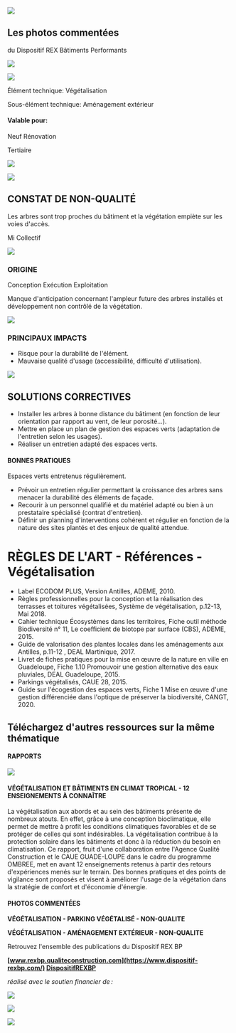 ![](<images/La végétation empiète sur les voies d’accès/_page_0_Picture_0.jpeg>)

## Les photos commentées

du Dispositif REX Bâtiments Performants

![](<images/La végétation empiète sur les voies d’accès/_page_0_Picture_3.jpeg>)

![](<images/La végétation empiète sur les voies d’accès/_page_0_Picture_4.jpeg>)

Élément technique: Végétalisation

Sous-élément technique: Aménagement extérieur

#### Valable pour:

 Neuf Rénovation

Tertiaire

![](<images/La végétation empiète sur les voies d’accès/_page_0_Picture_10.jpeg>)

![](<images/La végétation empiète sur les voies d’accès/_page_0_Picture_11.jpeg>)

## CONSTAT DE NON-QUALITÉ

Les arbres sont trop proches du bâtiment et la végétation empiète sur les voies d'accès.

 Mi Collectif

![](<images/La végétation empiète sur les voies d’accès/_page_0_Picture_14.jpeg>)

### ORIGINE

Conception Exécution Exploitation

Manque d'anticipation concernant l'ampleur future des arbres installés et développement non contrôlé de la végétation.

![](<images/La végétation empiète sur les voies d’accès/_page_0_Picture_19.jpeg>)

### PRINCIPAUX IMPACTS

- Risque pour la durabilité de l'élément.
- Mauvaise qualité d'usage (accessibilité, difficulté d'utilisation).

![](<images/La végétation empiète sur les voies d’accès/_page_0_Picture_23.jpeg>)

## SOLUTIONS CORRECTIVES

- Installer les arbres à bonne distance du bâtiment (en fonction de leur orientation par rapport au vent, de leur porosité…).
- Mettre en place un plan de gestion des espaces verts (adaptation de l'entretien selon les usages).
- Réaliser un entretien adapté des espaces verts.

#### BONNES PRATIQUES

Espaces verts entretenus régulièrement.

- Prévoir un entretien régulier permettant la croissance des arbres sans menacer la durabilité des éléments de façade.
- Recourir à un personnel qualifié et du matériel adapté ou bien à un prestataire spécialisé (contrat d'entretien).
- Définir un planning d'interventions cohérent et régulier en fonction de la nature des sites plantés et des enjeux de qualité attendue.

# RÈGLES DE L'ART - Références - Végétalisation

- Label ECODOM PLUS, Version Antilles, ADEME, 2010.
- Règles professionnelles pour la conception et la réalisation des terrasses et toitures végétalisées, Système de végétalisation, p.12-13, Mai 2018.
- Cahier technique Écosystèmes dans les territoires, Fiche outil méthode Biodiversité n° 11, Le coefficient de biotope par surface (CBS), ADEME, 2015.
- Guide de valorisation des plantes locales dans les aménagements aux Antilles, p.11-12 , DEAL Martinique, 2017.
- Livret de fiches pratiques pour la mise en œuvre de la nature en ville en Guadeloupe, Fiche 1.10 Promouvoir une gestion alternative des eaux pluviales, DEAL Guadeloupe, 2015.
- Parkings végétalisés, CAUE 28, 2015.
- Guide sur l'écogestion des espaces verts, Fiche 1 Mise en œuvre d'une gestion différenciée dans l'optique de préserver la biodiversité, CANGT, 2020.

## Téléchargez d'autres ressources sur la même thématique

#### RAPPORTS

![](<images/La végétation empiète sur les voies d’accès/_page_1_Picture_10.jpeg>)

#### **VÉGÉTALISATION ET BÂTIMENTS EN CLIMAT TROPICAL - 12 ENSEIGNEMENTS À CONNAÎTRE**

La végétalisation aux abords et au sein des bâtiments présente de nombreux atouts. En effet, grâce à une conception bioclimatique, elle permet de mettre à profit les conditions climatiques favorables et de se protéger de celles qui sont indésirables. La végétalisation contribue à la protection solaire dans les bâtiments et donc à la réduction du besoin en climatisation. Ce rapport, fruit d'une collaboration entre l'Agence Qualité Construction et le CAUE GUADE-LOUPE dans le cadre du programme OMBREE, met en avant 12 enseignements retenus à partir des retours d'expériences menés sur le terrain. Des bonnes pratiques et des points de vigilance sont proposés et visent à améliorer l'usage de la végétation dans la stratégie de confort et d'économie d'énergie.

#### PHOTOS COMMENTÉES

**VÉGÉTALISATION - PARKING VÉGÉTALISÉ - NON-QUALITE**

**VÉGÉTALISATION - AMÉNAGEMENT EXTÉRIEUR - NON-QUALITE**

Retrouvez l'ensemble des publications du Dispositif REX BP

**[www.rexbp.qualiteconstruction.com](https://www.dispositif-rexbp.com/) [DispositifREXBP](https://www.facebook.com/DispositifREXBP/)**

*réalisé avec le soutien financier de :*

![](<images/La végétation empiète sur les voies d’accès/_page_1_Picture_20.jpeg>)

![](<images/La végétation empiète sur les voies d’accès/_page_1_Picture_21.jpeg>)

![](<images/La végétation empiète sur les voies d’accès/_page_1_Picture_22.jpeg>)